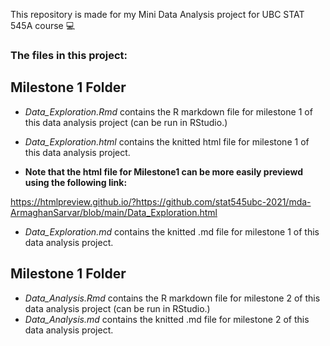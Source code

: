 This repository is made for my Mini Data Analysis project for UBC STAT 545A course 💻

### The files in this project:

## Milestone 1 Folder
* *Data_Exploration.Rmd* contains the R markdown file for milestone 1 of this data analysis project (can be run in RStudio.)
* *Data_Exploration.html* contains the knitted html file for milestone 1 of this data analysis project.

* **Note that the html file for Milestone1 can be more easily previewd using the following link:**

https://htmlpreview.github.io/?https://github.com/stat545ubc-2021/mda-ArmaghanSarvar/blob/main/Data_Exploration.html

* *Data_Exploration.md* contains the knitted .md file for milestone 1 of this data analysis project.

## Milestone 1 Folder
* *Data_Analysis.Rmd* contains the R markdown file for milestone 2 of this data analysis project (can be run in RStudio.)
* *Data_Analysis.md* contains the knitted .md file for milestone 2 of this data analysis project.
